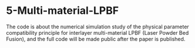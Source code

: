 # 5-Multi-material-LPBF
The code is about the numerical simulation study of the physical parameter compatibility principle for interlayer multi-material LPBF (Laser Powder Bed Fusion), and the full code will be made public after the paper is published.
